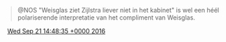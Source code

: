 > @NOS "Weisglas ziet Zijlstra liever niet in het kabinet"  is wel een héél polariserende interpretatie van het compliment van Weisglas\.

<img src="../../media/tweet.ico" width="12" /> [Wed Sep 21 14:48:35 +0000 2016](https://twitter.com/DromerDenker/status/778606859712364544)